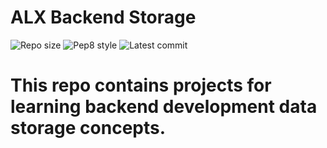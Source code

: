 # ALX Backend Storage

![Repo size](https://img.shields.io/github/repo-size/ElMehdi02/alx-backend-storage)
![Pep8 style](https://img.shields.io/badge/PEP8-style%20guide-purple?style=round-square)
![Latest commit](https://img.shields.io/github/last-commit/ElMehdi02/alx-backend-storage/main?style=round-square)

# This repo contains projects for learning backend development data storage concepts.
